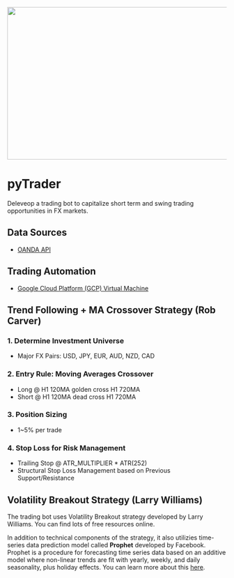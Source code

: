 <p align="center">
  <img width="800" height="350" src="https://user-images.githubusercontent.com/41933169/139356204-1253068f-b11c-4507-a921-6e77112b7a55.png">
</p>

# pyTrader

Deleveop a trading bot to capitalize short term and swing trading opportunities in FX markets.

## Data Sources

- [OANDA API](https://developer.oanda.com/)

## Trading Automation 

- [Google Cloud Platform (GCP) Virtual Machine](https://cloud.google.com/)

## Trend Following + MA Crossover Strategy (Rob Carver)

### 1. Determine Investment Universe

- Major FX Pairs: USD, JPY, EUR, AUD, NZD, CAD

### 2. Entry Rule: Moving Averages Crossover

- Long @ H1 120MA golden cross H1 720MA
- Short @ H1 120MA dead cross H1 720MA

### 3. Position Sizing

- 1~5% per trade

### 4. Stop Loss for Risk Management

- Trailing Stop @ ATR_MULTIPLIER * ATR(252)
- Structural Stop Loss Management based on Previous Support/Resistance

## Volatility Breakout Strategy (Larry Williams)

The trading bot uses Volatility Breakout strategy developed by Larry Williams. You can find lots of free resources online. 

In addition to technical components of the strategy, it also utilizies time-series data prediction model called **Prophet** developed by Facebook. Prophet is a procedure for forecasting time series data based on an additive model where non-linear trends are fit with yearly, weekly, and daily seasonality, plus holiday effects. You can learn more about this [here](https://facebook.github.io/prophet/).
